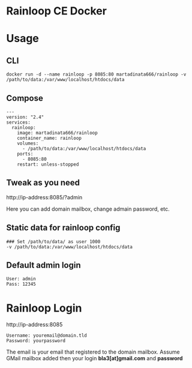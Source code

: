 # Rainloop CE Docker 

# Usage
## CLI
```
docker run -d --name rainloop -p 8085:80 martadinata666/rainloop -v /path/to/data:/var/www/localhost/htdocs/data
```
## Compose
```
---
version: "2.4"
services:
  rainloop:
    image: martadinata666/rainloop
    container_name: rainloop
    volumes:
      - /path/to/data:/var/www/localhost/htdocs/data
    ports:
      - 8085:80
    restart: unless-stopped
```

## Tweak as you need
http://ip-address:8085/?admin

Here you can add domain mailbox, change admain password, etc.

## Static data for rainloop config
```
### Set /path/to/data/ as user 1000
-v /path/to/data:/var/www/localhost/htdocs/data
```

## Default admin login
```
User: admin
Pass: 12345
```
# Rainloop Login
http://ip-address:8085
```
Username: youremail@domain.tld
Password: yourpassword
```
The email is your email that registered to the domain mailbox. Assume GMail mailbox added then your login **bla3[at]gmail.com** and **password**
